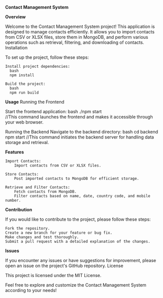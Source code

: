 ****Contact Management System****

**Overview**

Welcome to the Contact Management System project! This application is designed to manage contacts efficiently. It allows you to import contacts from CSV or XLSX files, store them in MongoDB, and perform various operations such as retrieval, filtering, and downloading of contacts.
Installation

To set up the project, follow these steps:

    Install project dependencies:
      bash
      npm install

    Build the project:
      bash
      npm run build

**Usage**
Running the Frontend

  Start the frontend application:
    bash
      ./npm start  
      //This command launches the frontend and makes it accessible through your web browser.
  
  Running the Backend
    Navigate to the backend directory:
    bash
      cd backend
      npm start
      //This command initiates the backend server for handling data storage and retrieval.

**Features**

    Import Contacts:
        Import contacts from CSV or XLSX files.

    Store Contacts:
        Post imported contacts to MongoDB for efficient storage.

    Retrieve and Filter Contacts:
        Fetch contacts from MongoDB.
        Filter contacts based on name, date, country code, and mobile number.


**Contribution**

If you would like to contribute to the project, please follow these steps:

    Fork the repository.
    Create a new branch for your feature or bug fix.
    Make changes and test thoroughly.
    Submit a pull request with a detailed explanation of the changes.

**Issues**

If you encounter any issues or have suggestions for improvement, please open an issue on the project's GitHub repository.
License

This project is licensed under the MIT License.

Feel free to explore and customize the Contact Management System according to your needs!
